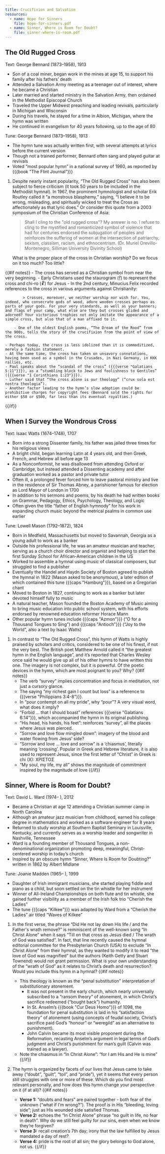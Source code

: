 ```yaml
---
title: Crucifixion and Salvation
resources:
  - name: Hope for Sinners
    file: hope-for-sinners.pdf
  - name: Sinner, Where is Room for Doubt?
    file: sinner-where-is-room.pdf
---
```

## The Old Rugged Cross

Text: George Bennard (1873–1958), 1913
 - Son of a coal miner, began work in the mines at age 15, to support his family after his fathers’ death
 - Attended a Salvation Army meeting as a teenager out of interest, where he became a Christian
 - Later married and started ministry in the Salvation Army, then ordained in the Methodist Episcopal Church
 - Traveled the Upper Midwest preaching and leading revivals, particularly in Michigan and Wisconsin
 - During his travels, he stayed for a time in Albion, Michigan, where the hymn was written
 - He continued in evangelism for 40 years following, up to the age of 80

Tune: George Bennard (1873–1958), 1913
 - The hymn tune was actually written first, with several attempts at lyrics before the current version
 - Though not a trained performer, Bennard often sang and played guitar at revivals
 - Voted “most popular hymn” in a national survey of 1960, as reported by {{{book "The Flint Journal"}}}

1. Despite nearly instant popularity, “The Old Rugged Cross” has also been subject to fierce criticism (it took 50 years to be included in the Methodist hymnal). In 1967, the prominent hymnologist and scholar Erik Routley called it “a monstrous blasphemy,” saying, “I believe it to be wrong, misleading, and spiritually wicked to treat the Cross as affectionately as that lyric does.” Or consider this quote from a 2003 symposium of the Christian Conference of Asia:

	> Shall I cling to the "old rugged cross"? My answer is no. I refuse to cling to the mystified and romanticized symbol of violence that had for centuries endorsed the subjugation of peoples and reinforces the suffering of women at the intersection of patriarchy, sexism, classism, racism, and ethnocentrism.
	(Dr. Muriel Orevillo-Montenegro, Silliman University Divinity School)

	What is the proper place of the cross in Christian worship? Do we focus on it too much? Too little?

{{#if notes}}
	- The cross has served as a Christian symbol from near the very beginning.
		- Early Christians used the staurogram (⳨) to represent the cross and chi-ro (☧) for Jesus
		- In the 2nd century, Minucius Felix recorded references to the cross in various arguments against Christianity:

			> Crosses, moreover, we neither worship nor wish for. You, indeed, who consecrate gods of wood, adore wooden crosses perhaps as parts of your gods. For your very standards, as well as your banners; and flags of your camp, what else are they but crosses glided and adorned? Your victorious trophies not only imitate the appearance of a simple cross, but also that of a man affixed to it.

		- One of the oldest English poems, “The Dream of the Rood” from the 900s, tells the story of the crucifixion from the point of view of the cross.

	- Perhaps today, the cross is less idolized than it is commoditized, merely a fashion statement.
	- At the same time, the cross has taken on unsavory connotations, having been used as a symbol in the Crusades, in Nazi Germany, in KKK rallies, etc.
	- Paul speaks about the “scandal of the cross” ({{{verse "Galatians 5:11"}}}), as a “stumbling block to Jews and foolishness to Gentiles” ({{{verse "1 Corinthians 1:23"}}}).
	- Luther said that “the cross alone is our theology” (“crux sola est nostra theologia”).
	- Another factor leading to the hymn’s slow adoption could be prohibitive charges for copyright fees (Bennard sold the rights for either $50 or $500, far less than its eventual royalties.)
{{/if}}

## When I Survey the Wondrous Cross

Text: Isaac Watts (1674–1748), 1707
 - Born into a strong Dissenter family, his father was jailed three times for his religious views
 - A bright child, began learning Latin at 4 years old, and then Greek, French, and Hebrew all before age 13
 - As a Nonconformist, he was disallowed from attending Oxford or Cambridge, but instead attended a Dissenting academy and after graduation worked as a pastor and private tutor
 - Often ill, a prolonged fever forced him to leave pastoral ministry and live in the residence of Sir Thomas Abney, a parishioner famous for election as Lord Mayor of London in 1700
 - In addition to his sermons and poems, by his death he had written books on Grammar, Pedagogy, Ethics, Psychology, Theology, and Logic
 - Often given the title “father of English hymnody” for his work in expanding church music beyond the metrical psalms in common use earlier

Tune: Lowell Mason (1792–1872), 1824
 - Born in Medfield, Massachusetts but moved to Savannah, Georgia as a young adult to work as a banker
 - Outside his professional life, he was an amateur musician and teacher, serving as a church choir director and organist and helping to start the first Sunday School for African-American children in the US
 - Worked to assemble a hymnal using music of classical composers, but struggled to find a publisher
 - Eventually the Handel and Haydn Society of Boston agreed to publish the hymnal in 1822 (Mason asked to be anonymous), a later edition of which contained this tune {{{caps "Hamburg"}}}, based on a Gregorian chant
 - Moved to Boston in 1827, continuing to work as a banker but later devoted himself fully to music
 - A natural teacher, Mason founded the Boston Academy of Music aiming to bring music education into public school system, with his efforts endorsed by renowned education reformer Horace Mann
 - Other popular hymn tunes include {{{caps "Azmon"}}} (“O for a Thousand Tongues to Sing”) and {{{caps "Antioch"}}} (“Joy to the World”, also a text by Isaac Watts)

1. In contrast to “The Old Rugged Cross”, this hymn of Watts is highly praised by scholars and critics, considered to be one of his finest, if not the very best. The British poet Matthew Arnold called it “the greatest hymn in the English language”, and it’s reported that Charles Wesley once said he would give up all of his other hymns to have written this one. The imagery is not complex, but it is powerful. Of the poetic devices in the hymn, which are most poignant to you? Why?
{{#if notes}}
	- The verb “survey” implies concentration and focus in meditation, not just a cursory glance.
	- The saying “my richest gain I count but loss” is a reference to {{{verse "Philippians 3:4-8"}}}.
	- In “pour contempt on all my pride”, why “pour”? A very visual word, what does it imply?
	- “Forbid … that I should boast” references {{{verse "Galatians 6:14"}}}, which accompanied the hymn in its original publishing.
	- “His head, his hands, his feet”: reinforces “survey”, all the places where Jesus was pierced.
	- “Sorrow and love flow mingled down”: imagery of the blood and water flowing from Jesus’ side?
	- “Sorrow and love … love and sorrow” is a ‘chiasmus’, literally meaning ‘crossing’. Popular in Greek and Hebrew literature, it is also used to represent Jesus, since the first letter of “Christ” in Greek is chi (X): ΧΡΙΣΤΟΣ
	- “My soul, my life, my all” shows the magnitude of commitment inspired by the magnitude of love
{{/if}}

## Sinner, Where is Room for Doubt?

Text: David L. Ward (1974– ), 2012
 - Became a Christian at age 12 attending a Christian summer camp in North Carolina
 - Although an amateur jazz musician from childhood, earned his college degree in mathematics and worked as a software engineer for 8 years
 - Returned to study worship at Southern Baptist Seminary in Louisville, Kentucky, and currently serves as a worship leader and songwriter in Nashville, Tennessee
 - Ward is a founding member of Thousand Tongues, a non-denominational organization promoting deep, meaningful, Christ-centered worship in today’s church
 - Inspired by an obscure hymn “Sinner, Where Is Room for Doubting?” written in 1862 by Albert Midlane

Tune: Joanie Madden (1965– ), 1999
 - Daughter of Irish immigrant musicians, she started playing fiddle and piano as a child, but soon settled on the tin whistle for her instrument
 - Winner of All-Ireland Championships on both flute and tin whistle, she gained further visibility as a member of the Irish folk trio “Cherish the Ladies”
 - The tune {{{caps "Kilkee"}}} was adapted by Ward from a “Cherish the Ladies” air titled “Waves of Kilkee”

1. In the first verse, the phrase “Did He not lay down His life / and the Father's wrath remove?” is reminiscent of the well-known song “In Christ Alone” when it says “Till on that cross as Jesus died / The wrath of God was satisfied”. In fact, that line recently caused the hymnal editorial committee for the Presbyterian Church (USA) to exclude “In Christ Alone” from their hymnal, as they wanted to modify it to read “the love of God was magnified” but the authors (Keith Getty and Stuart Townend) would not grant permission. What is your own understanding of the “wrath of God” as it relates to Christ’s death and resurrection? Would you include this hymn in a hymnal?
{{#if notes}}
	- This theology is known as the “penal substitution” interpretation of substitutionary atonement.
		- It was not present in the early church, which nearly universally subscribed to a “ransom theory” of atonement, in which Christ’s sacrifice redeemed (“bought back”) humanity.
		- In St. Anselm’s {{{book "Cur Deus Homo"}}} of 1098, the foundation for penal substitution is laid in his “satisfaction theory” of atonement (using concepts of feudal society, Christ’s sacrifice paid God’s “honour” or “weregild” as an alternative to punishment).
		- John Calvin became its most visible proponent during the Reformation, recasting Anselm’s argument in legal terms of God’s judgment and Christ’s punishment for man’s guilt (Calvin was trained as a lawyer).
	- Note the chiasmus in “In Christ Alone”: “for I am His and He is mine”
{{/if}}

1. The hymn is organized by facets of our lives that Jesus came to take away (“doubt”, “guilt”, “toil”, and “pride”), yet it seems that every person still struggles with one or more of these. Which do you find most relevant personally, and how does this hymn change your perspective on it (if at all)?
{{#if notes}}
	- **Verse 1:** “doubts and fears” are paired together - both fear of the unknown (“what if I’m wrong?”). The proof is in His “bleeding, loving side”; just as His wounded side satisfied Thomas.
	- **Verse 2:** echoes the “In Christ Alone” phrase “no guilt in life, no fear in death”. Why do we still feel guilty for our sins, even when we know they’re forgiven?
	- **Verse 3:** recall creation’s 7th day; irony that the law fulfilled by Jesus mandated a day of rest?
	- **Verse 4:** pride is the root of all sin; the glory belongs to God alone, not us.
{{/if}}
